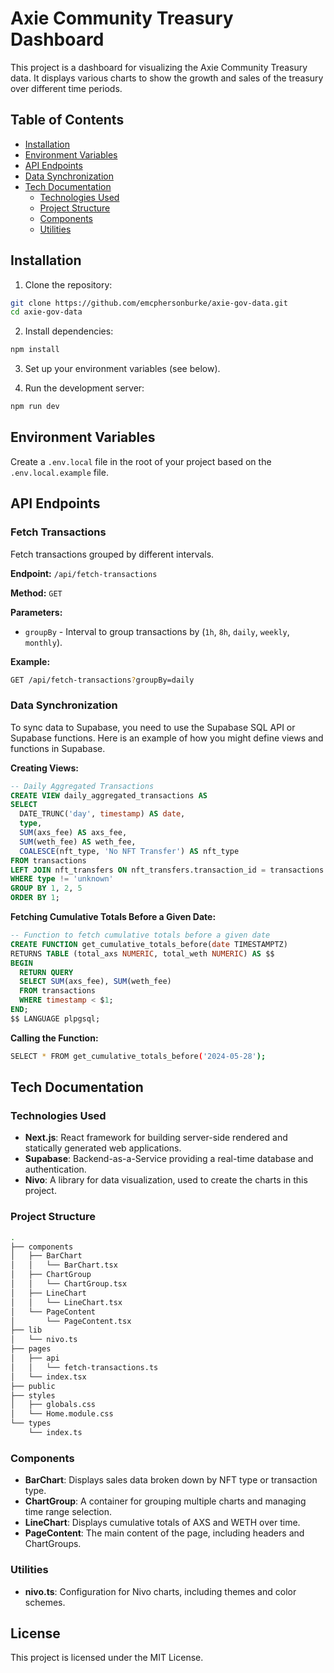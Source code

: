 # Axie Community Treasury Dashboard 

This project is a dashboard for visualizing the Axie Community Treasury data. It displays various charts to show the growth and sales of the treasury over different time periods.

## Table of Contents

- [Installation](#installation)
- [Environment Variables](#environment-variables)
- [API Endpoints](#api-endpoints)
- [Data Synchronization](#data-synchronization)
- [Tech Documentation](#tech-documentation)
  - [Technologies Used](#technologies-used)
  - [Project Structure](#project-structure)
  - [Components](#components)
  - [Utilities](#utilities)

## Installation

1. Clone the repository: 

```sh
git clone https://github.com/emcphersonburke/axie-gov-data.git
cd axie-gov-data
```

2. Install dependencies:

```sh
npm install
```

3. Set up your environment variables (see below).

4. Run the development server:

```sh
npm run dev
```

## Environment Variables

Create a `.env.local` file in the root of your project based on the `.env.local.example` file.

## API Endpoints

### Fetch Transactions

Fetch transactions grouped by different intervals.

**Endpoint:** `/api/fetch-transactions`

**Method:** `GET`

**Parameters:**

- `groupBy` - Interval to group transactions by (`1h`, `8h`, `daily`, `weekly`, `monthly`).

**Example:**

```sh
GET /api/fetch-transactions?groupBy=daily
```

### Data Synchronization

To sync data to Supabase, you need to use the Supabase SQL API or Supabase functions. Here is an example of how you might define views and functions in Supabase.

**Creating Views:**

```sql
-- Daily Aggregated Transactions
CREATE VIEW daily_aggregated_transactions AS
SELECT
  DATE_TRUNC('day', timestamp) AS date,
  type,
  SUM(axs_fee) AS axs_fee,
  SUM(weth_fee) AS weth_fee,
  COALESCE(nft_type, 'No NFT Transfer') AS nft_type
FROM transactions
LEFT JOIN nft_transfers ON nft_transfers.transaction_id = transactions.transaction_id
WHERE type != 'unknown'
GROUP BY 1, 2, 5
ORDER BY 1;
```

**Fetching Cumulative Totals Before a Given Date:**

```sql
-- Function to fetch cumulative totals before a given date
CREATE FUNCTION get_cumulative_totals_before(date TIMESTAMPTZ)
RETURNS TABLE (total_axs NUMERIC, total_weth NUMERIC) AS $$
BEGIN
  RETURN QUERY
  SELECT SUM(axs_fee), SUM(weth_fee)
  FROM transactions
  WHERE timestamp < $1;
END;
$$ LANGUAGE plpgsql;
```

**Calling the Function:**

```sh
SELECT * FROM get_cumulative_totals_before('2024-05-28');
```

## Tech Documentation

### Technologies Used

- **Next.js**: React framework for building server-side rendered and statically generated web applications.
- **Supabase**: Backend-as-a-Service providing a real-time database and authentication.
- **Nivo**: A library for data visualization, used to create the charts in this project.

### Project Structure

```sh
.
├── components
│   ├── BarChart
│   │   └── BarChart.tsx
│   ├── ChartGroup
│   │   └── ChartGroup.tsx
│   ├── LineChart
│   │   └── LineChart.tsx
│   └── PageContent
│       └── PageContent.tsx
├── lib
│   └── nivo.ts
├── pages
│   ├── api
│   │   └── fetch-transactions.ts
│   └── index.tsx
├── public
├── styles
│   ├── globals.css
│   └── Home.module.css
└── types
    └── index.ts
```

### Components

- **BarChart**: Displays sales data broken down by NFT type or transaction type.
- **ChartGroup**: A container for grouping multiple charts and managing time range selection.
- **LineChart**: Displays cumulative totals of AXS and WETH over time.
- **PageContent**: The main content of the page, including headers and ChartGroups.

### Utilities

- **nivo.ts**: Configuration for Nivo charts, including themes and color schemes.

## License

This project is licensed under the MIT License. 
